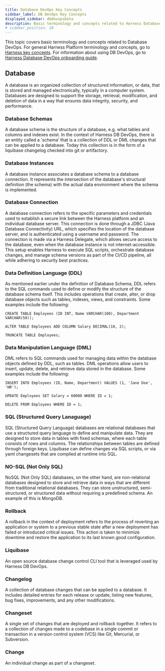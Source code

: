 ```yaml
---
title: Database DevOps Key Concepts
sidebar_label: DB DevOps Key Concepts
displayed_sidebar: dbdevopsbeta
description: Basic terminology and concepts related to Harness Database DevOps
# sidebar_position: 10
---
```


This topic covers basic terminology and concepts related to Database DevOps. For general Harness Platform terminology and concepts, go to [Harness key concepts](/docs/platform/get-started/key-concepts.md). For information about using DB DevOps, go to [Harness Database DevOps onboarding guide](onboarding-guide.md).

## Database

A database is an organized collection of structured information, or data, that is stored and managed electronically, typically in a computer system. Databases are designed to support the storage, retrieval, modification, and deletion of data in a way that ensures data integrity, security, and performance.

### Database Schemas

A database schema is the structure of a database, e.g. what tables and columns and indexes exist. In the context of Harness DB DevOps, there is an entity called a 'schema’ that is a collection of DDL or DML changes that can be applied to a database. Today this collection is in the form of a liquibase changelog checked into git or artifactory.

### Database Instances 

A database instance associates a database schema to a database connection. It represents the intersection of the database's structural definition (the schema) with the actual data environment where the schema is implemented.

### Database Connection

A database connection refers to the specific parameters and credentials used to establish a secure link between the Harness platform and an individual database server. This connection is done through a JDBC (Java Database Connectivity) URL, which specifies the location of the database server, and is authenticated using a username and password. The connection is made via a Harness Delegate, which allows secure access to the database, even when the database instance is not internet-accessible. This setup enables Harness to execute SQL scripts, orchestrate database changes, and manage schema versions as part of the CI/CD pipeline, all while adhering to security best practices. 

### Data Definition Language (DDL)

As mentioned earlier under the definition of Database Schema, DDL refers to the SQL commands used to define or modify the structure of the database schema itself. This includes operations that create, alter, or drop database objects such as tables, indexes, views, and constraints. Some examples include the following: 

```
CREATE TABLE Employees (ID INT, Name VARCHAR(100), Department VARCHAR(50));
```

```
ALTER TABLE Employees ADD COLUMN Salary DECIMAL(10, 2);
```

```
TRUNCATE TABLE Employees;
```

### Data Manipulation Language (DML)

DML refers to SQL commands used for managing data within the database objects defined by DDL, such as tables. DML operations allow users to insert, update, delete, and retrieve data stored in the database. Some examples include the following:

```
INSERT INTO Employees (ID, Name, Department) VALUES (1, 'Jane Doe', 'HR');
```

```
UPDATE Employees SET Salary = 60000 WHERE ID = 1;
```

```
DELETE FROM Employees WHERE ID = 1;
```

### SQL (Structured Query Lanaguage)

SQL (Structured Query Language) databases are relational databases that use a structured query language to define and manipulate data. They are designed to store data in tables with fixed schemas, where each table consists of rows and columns. The relationships between tables are defined through foreign keys. Liquibase can define changes via SQL scripts, or via yaml changesets that are compiled at runtime into SQL.

### NO-SQL (Not Only SQL)

NoSQL (Not Only SQL) databases, on the other hand, are non-relational databases designed to store and retrieve data in ways that are different from traditional relational databases. They can store unstructured, semi-structured, or structured data without requiring a predefined schema. An example of this is MongoDB.

### Rollback 

A rollback in the context of deployment refers to the process of reverting an application or system to a previous stable state after a new deployment has failed or introduced critical issues. This action is taken to minimize downtime and restore the application to its last known good configuration.

### Liquibase

An open source database change control CLI tool that is leveraged used by Harness DB DevOps.

### Changelog

A collection of database changes that can be applied to a database. It includes detailed entries for each release or update, listing new features, bug fixes, improvements, and any other modifications. 

### Changeset

A single set of changes that are deployed and rollback together. It refers to a collection of changes made to a codebase in a single commit or transaction in a version control system (VCS) like Git, Mercurial, or Subversion. 

### Change

An individual change as part of a changeset.
